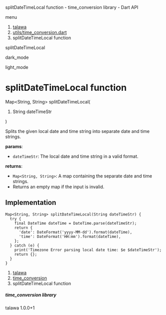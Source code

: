 




splitDateTimeLocal function - time\_conversion library - Dart API







menu

1. [talawa](../index.html)
2. [utils/time\_conversion.dart](../utils_time_conversion/utils_time_conversion-library.html)
3. splitDateTimeLocal function

splitDateTimeLocal


dark\_mode

light\_mode




# splitDateTimeLocal function


Map<String, String>
splitDateTimeLocal(

1. String dateTimeStr

)

Splits the given local date and time string into separate date and time strings.

**params**:

* `dateTimeStr`: The local date and time string in a valid format.

**returns**:

* `Map<String, String>`: A map containing the separate date and time strings.
* Returns an empty map if the input is invalid.

## Implementation

```
Map<String, String> splitDateTimeLocal(String dateTimeStr) {
  try {
    final DateTime dateTime = DateTime.parse(dateTimeStr);
    return {
      'date': DateFormat('yyyy-MM-dd').format(dateTime),
      'time': DateFormat('HH:mm').format(dateTime),
    };
  } catch (e) {
    print('Timezone Error parsing local date time: $e $dateTimeStr');
    return {};
  }
}
```

 


1. [talawa](../index.html)
2. [time\_conversion](../utils_time_conversion/utils_time_conversion-library.html)
3. splitDateTimeLocal function

##### time\_conversion library





talawa
1.0.0+1






